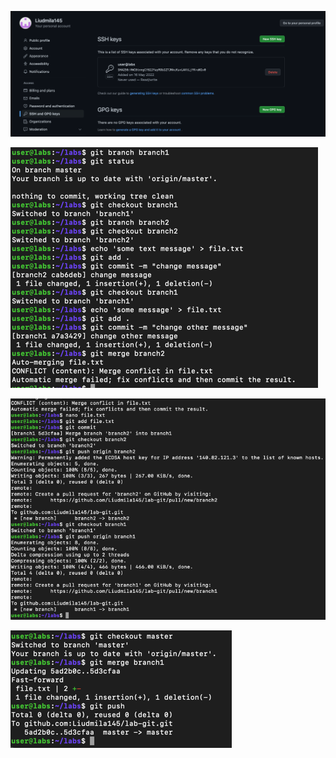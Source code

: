 ![key.png](key.png)

![conflict.png](conflict.png)

![merge.png](merge.png)

![master.png](master.png)